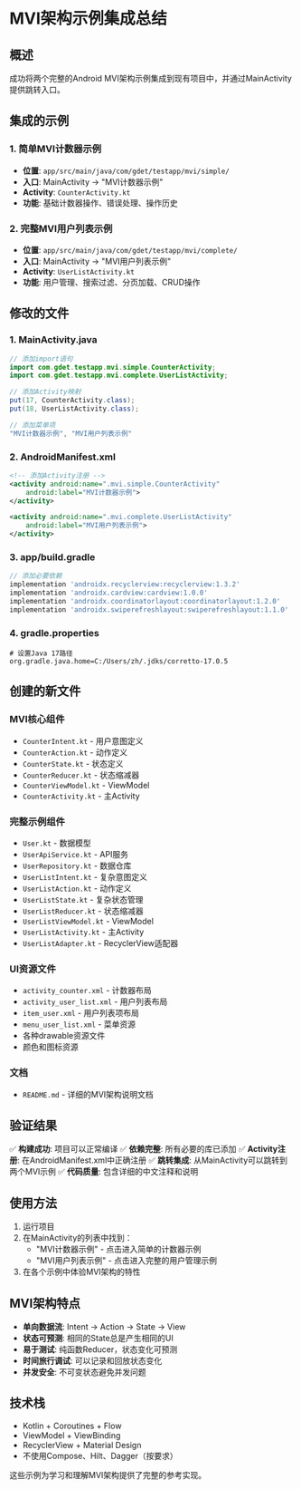 # MVI架构示例集成总结

## 概述
成功将两个完整的Android MVI架构示例集成到现有项目中，并通过MainActivity提供跳转入口。

## 集成的示例

### 1. 简单MVI计数器示例
- **位置**: `app/src/main/java/com/gdet/testapp/mvi/simple/`
- **入口**: MainActivity → "MVI计数器示例"
- **Activity**: `CounterActivity.kt`
- **功能**: 基础计数器操作、错误处理、操作历史

### 2. 完整MVI用户列表示例
- **位置**: `app/src/main/java/com/gdet/testapp/mvi/complete/`
- **入口**: MainActivity → "MVI用户列表示例"
- **Activity**: `UserListActivity.kt`
- **功能**: 用户管理、搜索过滤、分页加载、CRUD操作

## 修改的文件

### 1. MainActivity.java
```java
// 添加import语句
import com.gdet.testapp.mvi.simple.CounterActivity;
import com.gdet.testapp.mvi.complete.UserListActivity;

// 添加Activity映射
put(17, CounterActivity.class);
put(18, UserListActivity.class);

// 添加菜单项
"MVI计数器示例", "MVI用户列表示例"
```

### 2. AndroidManifest.xml
```xml
<!-- 添加Activity注册 -->
<activity android:name=".mvi.simple.CounterActivity"
    android:label="MVI计数器示例">
</activity>

<activity android:name=".mvi.complete.UserListActivity"
    android:label="MVI用户列表示例">
</activity>
```

### 3. app/build.gradle
```gradle
// 添加必要依赖
implementation 'androidx.recyclerview:recyclerview:1.3.2'
implementation 'androidx.cardview:cardview:1.0.0'
implementation 'androidx.coordinatorlayout:coordinatorlayout:1.2.0'
implementation 'androidx.swiperefreshlayout:swiperefreshlayout:1.1.0'
```

### 4. gradle.properties
```properties
# 设置Java 17路径
org.gradle.java.home=C:/Users/zh/.jdks/corretto-17.0.5
```

## 创建的新文件

### MVI核心组件
- `CounterIntent.kt` - 用户意图定义
- `CounterAction.kt` - 动作定义
- `CounterState.kt` - 状态定义
- `CounterReducer.kt` - 状态缩减器
- `CounterViewModel.kt` - ViewModel
- `CounterActivity.kt` - 主Activity

### 完整示例组件
- `User.kt` - 数据模型
- `UserApiService.kt` - API服务
- `UserRepository.kt` - 数据仓库
- `UserListIntent.kt` - 复杂意图定义
- `UserListAction.kt` - 动作定义
- `UserListState.kt` - 复杂状态管理
- `UserListReducer.kt` - 状态缩减器
- `UserListViewModel.kt` - ViewModel
- `UserListActivity.kt` - 主Activity
- `UserListAdapter.kt` - RecyclerView适配器

### UI资源文件
- `activity_counter.xml` - 计数器布局
- `activity_user_list.xml` - 用户列表布局
- `item_user.xml` - 用户列表项布局
- `menu_user_list.xml` - 菜单资源
- 各种drawable资源文件
- 颜色和图标资源

### 文档
- `README.md` - 详细的MVI架构说明文档

## 验证结果

✅ **构建成功**: 项目可以正常编译
✅ **依赖完整**: 所有必要的库已添加
✅ **Activity注册**: 在AndroidManifest.xml中正确注册
✅ **跳转集成**: 从MainActivity可以跳转到两个MVI示例
✅ **代码质量**: 包含详细的中文注释和说明

## 使用方法

1. 运行项目
2. 在MainActivity的列表中找到：
   - "MVI计数器示例" - 点击进入简单的计数器示例
   - "MVI用户列表示例" - 点击进入完整的用户管理示例
3. 在各个示例中体验MVI架构的特性

## MVI架构特点

- **单向数据流**: Intent → Action → State → View
- **状态可预测**: 相同的State总是产生相同的UI
- **易于测试**: 纯函数Reducer，状态变化可预测
- **时间旅行调试**: 可以记录和回放状态变化
- **并发安全**: 不可变状态避免并发问题

## 技术栈

- Kotlin + Coroutines + Flow
- ViewModel + ViewBinding
- RecyclerView + Material Design
- 不使用Compose、Hilt、Dagger（按要求）

这些示例为学习和理解MVI架构提供了完整的参考实现。
